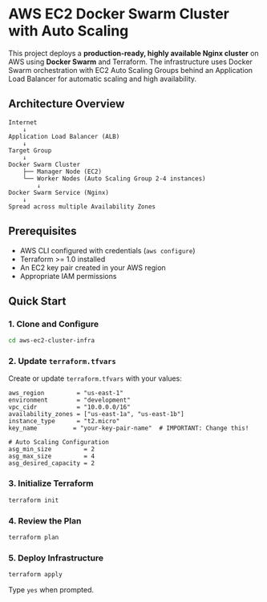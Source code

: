 # AWS EC2 Docker Swarm Cluster with Auto Scaling

This project deploys a **production-ready, highly available Nginx cluster** on AWS using **Docker Swarm** and Terraform. The infrastructure uses Docker Swarm orchestration with EC2 Auto Scaling Groups behind an Application Load Balancer for automatic scaling and high availability.

## Architecture Overview

```
Internet
    ↓
Application Load Balancer (ALB)
    ↓
Target Group
    ↓
Docker Swarm Cluster
    ├── Manager Node (EC2)
    └── Worker Nodes (Auto Scaling Group 2-4 instances)
        ↓
Docker Swarm Service (Nginx)
    ↓
Spread across multiple Availability Zones
```

## Prerequisites

- AWS CLI configured with credentials (`aws configure`)
- Terraform >= 1.0 installed
- An EC2 key pair created in your AWS region
- Appropriate IAM permissions

## Quick Start

### 1. Clone and Configure

```bash
cd aws-ec2-cluster-infra
```

### 2. Update `terraform.tfvars`

Create or update `terraform.tfvars` with your values:

```hcl
aws_region         = "us-east-1"
environment        = "development"
vpc_cidr           = "10.0.0.0/16"
availability_zones = ["us-east-1a", "us-east-1b"]
instance_type      = "t2.micro"
key_name          = "your-key-pair-name"  # IMPORTANT: Change this!

# Auto Scaling Configuration
asg_min_size         = 2
asg_max_size         = 4
asg_desired_capacity = 2
```

### 3. Initialize Terraform

```bash
terraform init
```

### 4. Review the Plan

```bash
terraform plan
```

### 5. Deploy Infrastructure

```bash
terraform apply
```

Type `yes` when prompted.

